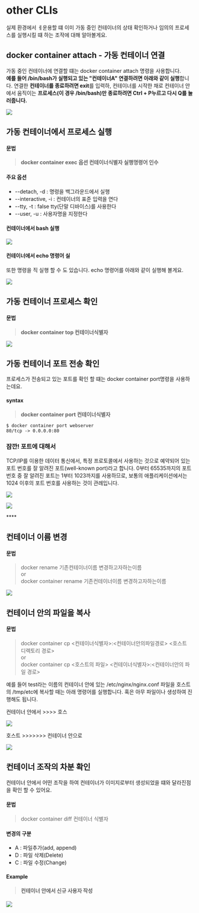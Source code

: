 # other CLIs

 실제 환경에서 ㅔ운용할 떄 이미 가동 중인 컨테이너의 상태 확인하거나 임의의 프로세스를 실행시킬 떄 하는 조작에 대해 알아볼게요. 

## docker container attach - 가동 컨테이너 연결

 가동 중인 컨테이너에 연결할 떄는 docker container attach 명령을 사용합니다.   
**예를 들어 /bin/bash가 실행되고 있는 "컨테이너A" 연결하려면 아래와 같이 실행**합니다. 연결한 **컨테이너를 종료하려면 exit**를 입력하, 컨테이너를 시작한 채로 컨테이너 안에서 움직이는 **프로세스\(이 경우 /bin/bash\)만 종료하려면 Ctrl + P누르고 다시 Q를 눌러줍니다.**

 

![](../../.gitbook/assets/image%20%28954%29.png)

## 가동 컨테이너에서 프로세스 실행

#### 문법 

> **docker container exec    옵션     컨테이너식별자    실행명령어    인수**

#### **주요 옵션** 

* --detach, -d       : 명령을 백그라운드에서 실행
* --interactive, -i  : 컨테이너의 표준 입력을 연다
* --tty, -t                :  false  tty\(단말 디바이스\)를 사용한다
* --user, -u            : 사용자명을 지정한다

####  컨테이너에서 bash 실행

![](../../.gitbook/assets/image%20%28953%29.png)

####  컨테이너에서 echo 명령어 실

 또한 명령을 직 실행 할 수 도 있습니다. echo 명령어를 아래와 같이 실행해 볼게요. 

![](../../.gitbook/assets/image%20%28942%29.png)

## **가동 컨테이너 프로세스 확인**

####  문법

> **docker container top 컨테이너식별자**

![](../../.gitbook/assets/image%20%28949%29.png)

##  가동 컨테이너 포트 전송 확인

 프로세스가 전송되고 있는 포트를 확인 할 떄는 docker container port명령을 사용하는데요.   


####  syntax

> **docker container port 컨테이너식별자**

```text
$ docker container port webserver
80/tcp -> 0.0.0.0:80
```

### 잠깐! 포트에 대해서

TCP/IP를 이용한 데이터 통신에서, 특정 프로토콜에서 사용하는 것으로 예약되어 있는 포트 번호를 잘 알려진 포트\(well-known port\)라고 합니다. 0부터 65535까지의 포트 번호 중 잘 알려진 포트는 1부터 1023까지를 사용하므로, 보통의 애플리케이션에서는 1024 이후의 포트 번호를 사용하는 것이 관례입니다. 

![](../../.gitbook/assets/image%20%28952%29.png)

![](../../.gitbook/assets/image%20%28951%29.png)

\*\*\*\*

##  컨테이너 이름 변경

####  문법

> docker rename 기존컨테이너이름  변경하고자하는이름  
> or  
> docker container rename 기존컨테이너이름  변경하고자하는이름

![](../../.gitbook/assets/image%20%28948%29.png)

##  컨테이너 안의 파일을 복사 

####  문법

> docker container cp  &lt;컨테이너식별자&gt;:&lt;컨테이너안의파일경로&gt; &lt;호스트 디렉토리 경로&gt;  
> or  
> docker container cp &lt;호스트의 파일&gt;  &lt;컨테이너식별자&gt;:&lt;컨테이너안의 파일 경로&gt;

 예를 들어 test라는 이름의 컨테이너 안에 있는 /etc/nginx/nginx.conf 파일을 호스트의 /tmp/etc에 복사할 때는 아래 명령어를 실행합니다. 혹은 아무 파일이나 생성하여 진행해도 됩니다.

 컨테이너 안에서 &gt;&gt;&gt;&gt; 호스

![](../../.gitbook/assets/image%20%28941%29.png)

호스트 &gt;&gt;&gt;&gt;&gt;&gt;&gt; 컨테이너 안으로 

![](../../.gitbook/assets/image%20%28950%29.png)

##  컨테이너 조작의 차분 확인 

 컨테이너 안에서 어떤 조작을 하여 컨테이너가 이미지로부터 생성되었을 떄와 달라진점을 확인 할 수 있어요. 

####  문법

> docker container diff  컨테이너 식별자

####  변경의 구분 

* A   : 파일추가\(add, append\)
* D   : 파일 삭제\(Delete\)
* C   : 파일 수정\(Change\)

####  Example

> #### 컨테이너 안에서 신규 사용자 작성

![](../../.gitbook/assets/image%20%28945%29.png)









